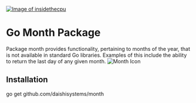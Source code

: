 <a href="http://insidethecpu.com">![Image of insidethecpu](https://dl.dropboxusercontent.com/u/26042707/Daishi%20Systems%20Icon%20with%20Text%20%28really%20tiny%20with%20photo%29.png)</a>
# Go Month Package
Package month provides functionality, pertaining to months of the year, that is not available in standard Go libraries. Examples of this include the ability to return the last day of any given month.
![Month Icon](https://dl.dropboxusercontent.com/u/26042707/gomonth(small).jpg)
## Installation
go get github.com/daishisystems/month